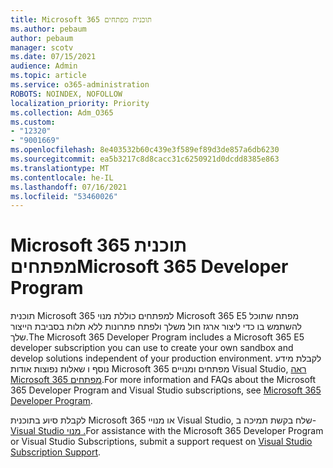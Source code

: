 ```yaml
---
title: Microsoft 365 תוכנית מפתחים
ms.author: pebaum
author: pebaum
manager: scotv
ms.date: 07/15/2021
audience: Admin
ms.topic: article
ms.service: o365-administration
ROBOTS: NOINDEX, NOFOLLOW
localization_priority: Priority
ms.collection: Adm_O365
ms.custom:
- "12320"
- "9001669"
ms.openlocfilehash: 8e403532b60c439e3f589ef89d3de857a6db6230
ms.sourcegitcommit: ea5b3217c8d8cacc31c6250921d0dcdd8385e863
ms.translationtype: MT
ms.contentlocale: he-IL
ms.lasthandoff: 07/16/2021
ms.locfileid: "53460026"
---
```

# <a name="microsoft-365-developer-program"></a><span data-ttu-id="4b842-102">Microsoft 365 תוכנית מפתחים</span><span class="sxs-lookup"><span data-stu-id="4b842-102">Microsoft 365 Developer Program</span></span>

<span data-ttu-id="4b842-103">תוכנית Microsoft 365 למפתחים כוללת מנוי Microsoft 365 E5 מפתח שתוכל להשתמש בו כדי ליצור ארגז חול משלך ולפתח פתרונות ללא תלות בסביבת הייצור שלך.</span><span class="sxs-lookup"><span data-stu-id="4b842-103">The Microsoft 365 Developer Program includes a Microsoft 365 E5 developer subscription you can use to create your own sandbox and develop solutions independent of your production environment.</span></span> <span data-ttu-id="4b842-104">לקבלת מידע נוסף ו שאלות נפוצות אודות Microsoft 365 מפתחים ומנויים Visual Studio, [ראה Microsoft 365 מפתחים](/office/developer-program/microsoft-365-developer-program).</span><span class="sxs-lookup"><span data-stu-id="4b842-104">For more information and FAQs about the Microsoft 365 Developer Program and Visual Studio subscriptions, see [Microsoft 365 Developer Program](/office/developer-program/microsoft-365-developer-program).</span></span>

<span data-ttu-id="4b842-105">לקבלת סיוע בתוכנית Microsoft 365 או מנויי Visual Studio, שלח בקשת תמיכה ב- [Visual Studio מנוי .](https://visualstudio.microsoft.com/subscriptions/support/)</span><span class="sxs-lookup"><span data-stu-id="4b842-105">For assistance with the Microsoft 365 Developer Program or Visual Studio Subscriptions, submit a support request on [Visual Studio Subscription Support](https://visualstudio.microsoft.com/subscriptions/support/).</span></span>
